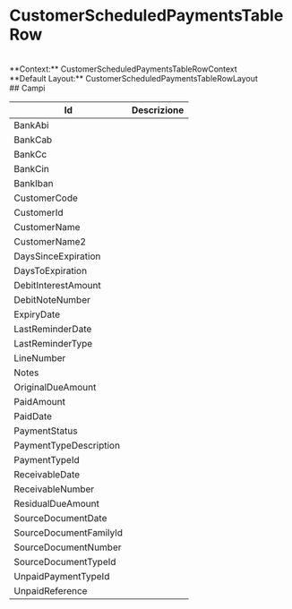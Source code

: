 # CustomerScheduledPaymentsTableRow

<br/>
**Context:** CustomerScheduledPaymentsTableRowContext
<br/>
**Default Layout:** CustomerScheduledPaymentsTableRowLayout



<br/>
## Campi

| Id | Descrizione | 
| --- | --- | 
| BankAbi |  | 
| BankCab |  | 
| BankCc |  | 
| BankCin |  | 
| BankIban |  | 
| CustomerCode |  | 
| CustomerId |  | 
| CustomerName |  | 
| CustomerName2 |  | 
| DaysSinceExpiration |  | 
| DaysToExpiration |  | 
| DebitInterestAmount |  | 
| DebitNoteNumber |  | 
| ExpiryDate |  | 
| LastReminderDate |  | 
| LastReminderType |  | 
| LineNumber |  | 
| Notes |  | 
| OriginalDueAmount |  | 
| PaidAmount |  | 
| PaidDate |  | 
| PaymentStatus |  | 
| PaymentTypeDescription |  | 
| PaymentTypeId |  | 
| ReceivableDate |  | 
| ReceivableNumber |  | 
| ResidualDueAmount |  | 
| SourceDocumentDate |  | 
| SourceDocumentFamilyId |  | 
| SourceDocumentNumber |  | 
| SourceDocumentTypeId |  | 
| UnpaidPaymentTypeId |  | 
| UnpaidReference |  |
